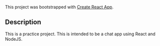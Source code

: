 This project was bootstrapped with [Create React App](https://github.com/facebook/create-react-app).

## Description

This is a practice project. This is intended to be a chat app using React and NodeJS.